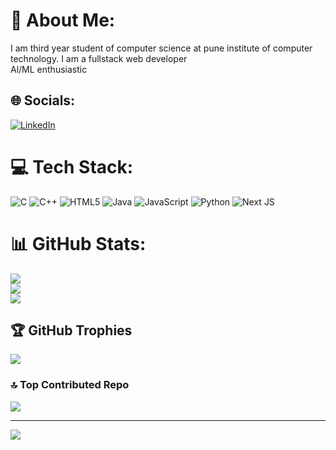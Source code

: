 # 💫 About Me:
I am third year student of computer science at pune institute of computer technology.
I am a fullstack web developer<br>Al/ML  enthusiastic


## 🌐 Socials:
[![LinkedIn](https://img.shields.io/badge/LinkedIn-%230077B5.svg?logo=linkedin&logoColor=white)](https://linkedin.com/in/https://www.linkedin.com/in/kalyani-patil-a41476258/) 

# 💻 Tech Stack:
![C](https://img.shields.io/badge/c-%2300599C.svg?style=for-the-badge&logo=c&logoColor=white) ![C++](https://img.shields.io/badge/c++-%2300599C.svg?style=for-the-badge&logo=c%2B%2B&logoColor=white) ![HTML5](https://img.shields.io/badge/html5-%23E34F26.svg?style=for-the-badge&logo=html5&logoColor=white) ![Java](https://img.shields.io/badge/java-%23ED8B00.svg?style=for-the-badge&logo=openjdk&logoColor=white) ![JavaScript](https://img.shields.io/badge/javascript-%23323330.svg?style=for-the-badge&logo=javascript&logoColor=%23F7DF1E) ![Python](https://img.shields.io/badge/python-3670A0?style=for-the-badge&logo=python&logoColor=ffdd54) ![Next JS](https://img.shields.io/badge/Next-black?style=for-the-badge&logo=next.js&logoColor=white)
# 📊 GitHub Stats:
![](https://github-readme-stats.vercel.app/api?username=kalyani86&theme=default&hide_border=false&include_all_commits=false&count_private=false)<br/>
![](https://github-readme-streak-stats.herokuapp.com/?user=kalyani86&theme=default&hide_border=false)<br/>
![](https://github-readme-stats.vercel.app/api/top-langs/?username=kalyani86&theme=default&hide_border=false&include_all_commits=false&count_private=false&layout=compact)

## 🏆 GitHub Trophies
![](https://github-profile-trophy.vercel.app/?username=kalyani86&theme=dracula&no-frame=false&no-bg=true&margin-w=4)

### 🔝 Top Contributed Repo
![](https://github-contributor-stats.vercel.app/api?username=kalyani86&limit=5&theme=dark&combine_all_yearly_contributions=true)

---
[![](https://visitcount.itsvg.in/api?id=kalyani86&icon=6&color=1)](https://visitcount.itsvg.in)

<!-- Proudly created with GPRM ( https://gprm.itsvg.in ) -->
